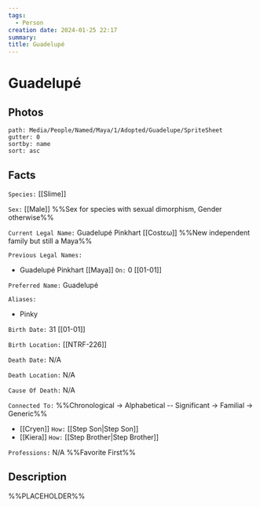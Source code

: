 ```yaml
---
tags:
  - Person
creation date: 2024-01-25 22:17
summary: 
title: Guadelupé
---
```

# Guadelupé

## Photos

```img-gallery
path: Media/People/Named/Maya/1/Adopted/Guadelupe/SpriteSheet
gutter: 0
sortby: name
sort: asc
```

## Facts

`Species:` [[Slime]]

`Sex:` [[Male]] %%Sex for species with sexual dimorphism, Gender otherwise%%

`Current Legal Name:` Guadelupé Pinkhart [[Costεω]] %%New independent family but still a Maya%%

`Previous Legal Names:`
- Guadelupé Pinkhart [[Maya]] `On:` 0 [[01-01]]

`Preferred Name:` Guadelupé

`Aliases:`
- Pinky

`Birth Date:` 31 [[01-01]]

`Birth Location:` [[NTRF-226]]

`Death Date:` N/A

`Death Location:` N/A

`Cause Of Death:` N/A

`Connected To:` %%Chronological -> Alphabetical -- Significant -> Familial -> Generic%%
- [[Cryen]] `How:` [[Step Son|Step Son]]
- [[Kiera]] `How:` [[Step Brother|Step Brother]]

`Professions:` N/A %%Favorite First%%


## Description

%%PLACEHOLDER%%
